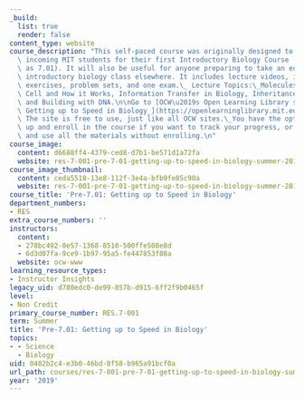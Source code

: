 ```yaml
---
_build:
  list: true
  render: false
content_type: website
course_description: "This self-paced course was originally designed to help prepare\
  \ incoming MIT students for their first Introductory Biology Course (known at MIT\
  \ as 7.01). It will also be useful for anyone preparing to take an equivalent college-level\
  \ introductory biology class elsewhere. It includes lecture videos, interactive\
  \ exercises, problem sets, and one exam.\_ Lecture Topics:\_Molecules of Life, The\
  \ Cell and How it Works, Information Transfer in Biology, Inheritance and Genetics,\
  \ and Building with DNA.\n\nGo to [OCW\u2019s Open Learning Library site for _Pre-7.01:\
  \ Getting up to Speed in Biology_](https://openlearninglibrary.mit.edu/courses/course-v1:OCW+Pre-7.01+1T2020/about).\
  \ The site is free to use, just like all OCW sites.\_You have the option to sign\
  \ up and enroll in the course if you want to track your progress, or you can view\
  \ and use all the materials without enrolling.\n"
course_image:
  content: d6688ff4-4379-ced8-d7b1-be571d1a72fa
  website: res-7-001-pre-7-01-getting-up-to-speed-in-biology-summer-2019
course_image_thumbnail:
  content: ceda5518-13e8-112f-3e4a-bfb9fe85c90a
  website: res-7-001-pre-7-01-getting-up-to-speed-in-biology-summer-2019
course_title: 'Pre-7.01: Getting up to Speed in Biology'
department_numbers:
- RES
extra_course_numbers: ''
instructors:
  content:
  - 278bc492-0e57-1368-8510-500ffe508e8d
  - 6d3d07fa-9ce9-1b97-95a5-fe447853f08a
  website: ocw-www
learning_resource_types:
- Instructor Insights
legacy_uid: d780edc0-de99-857b-d915-6ff2f9b0465f
level:
- Non Credit
primary_course_number: RES.7-001
term: Summer
title: 'Pre-7.01: Getting up to Speed in Biology'
topics:
- - Science
  - Biology
uid: 0482b2c4-e3b0-46bd-8f58-b965a91bcf0a
url_path: courses/res-7-001-pre-7-01-getting-up-to-speed-in-biology-summer-2019
year: '2019'
---
```

